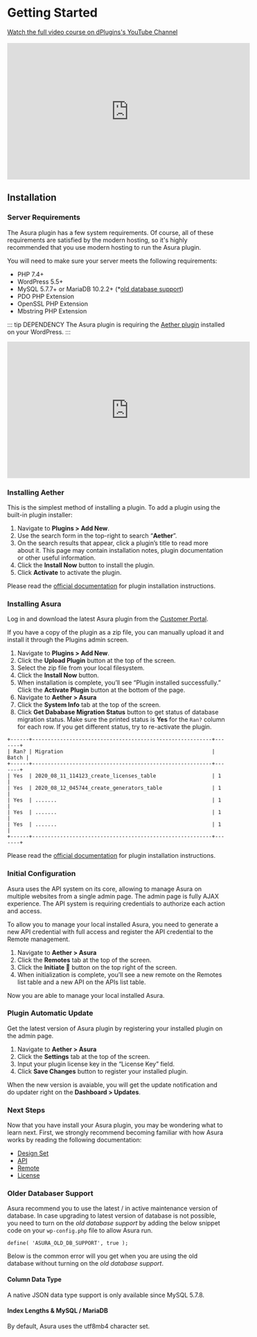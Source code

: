 
# Getting Started


<section class="video-lesson"><a href="https://youtube.com/playlist?list=PLaN3YIeFObKkVsfR-gcRHaDfoOM0ej8Rz" target="_blank" title="Watch the full video course on dPlugins's YouTube Channel">Watch the full video course on dPlugins's YouTube Channel</a></section>


<br>
<iframe loading="lazy" width="560" height="315" src="https://www.youtube.com/embed/MFVLqjeiYog" title="YouTube video player" frameborder="0" allow="accelerometer; autoplay; clipboard-write; encrypted-media; gyroscope; picture-in-picture" allowfullscreen></iframe>

## Installation


### Server Requirements

The Asura plugin has a few system requirements. Of course, all of these requirements are satisfied by the modern hosting, so it's highly recommended that you use modern hosting to run the Asura plugin. 

You will need to make sure your server meets the following requirements:

- PHP 7.4+
- WordPress 5.5+
- MySQL 5.7.7+ or MariaDB 10.2.2+ (*[old database support](http://localhost:3000/guide/getting-started.html#older-databaser-support))
- PDO PHP Extension
- OpenSSL PHP Extension
- Mbstring PHP Extension

::: tip DEPENDENCY
The Asura plugin is requiring the [Aether plugin](https://wordpress.org/plugins/aether) installed on your WordPress.
:::

<iframe loading="lazy" width="560" height="315" src="https://www.youtube.com/embed/rcKrTAjNpQE" title="YouTube video player" frameborder="0" allow="accelerometer; autoplay; clipboard-write; encrypted-media; gyroscope; picture-in-picture" allowfullscreen></iframe>


### Installing Aether
This is the simplest method of installing a plugin. To add a plugin using the built-in plugin installer:

1. Navigate to **Plugins > Add New**.
2. Use the search form in the top-right to search “**Aether**”.
3. On the search results that appear, click a plugin’s title to read more about it. This page may contain installation notes, plugin documentation or other useful information.
4. Click the **Install Now** button to install the plugin.
5. Click **Activate** to activate the plugin.

Please read the [official documentation](https://wordpress.org/support/article/managing-plugins/#automatic-plugin-installation) for plugin installation instructions.


### Installing Asura

Log in and download the latest Asura plugin from the [Customer Portal](https://dplugins.com/checkout/downloads/).

If you have a copy of the plugin as a zip file, you can manually upload it and install it through the Plugins admin screen.

1. Navigate to **Plugins > Add New**.
2. Click the **Upload Plugin** button at the top of the screen.
3. Select the zip file from your local filesystem.
4. Click the **Install Now** button.
5. When installation is complete, you’ll see “Plugin installed successfully.” Click the **Activate Plugin** button at the bottom of the page.
6. Navigate to **Aether > Asura**
7. Click the **System Info** tab at the top of the screen.
8. Click **Get Dababase Migration Status** button to get status of database migration status. Make sure the printed status is **Yes** for the `Ran?` column for each row. If you get different status, try to re-activate the plugin.

```
+------+----------------------------------------------------------+-------+
| Ran? | Migration                                                | Batch |
+------+----------------------------------------------------------+-------+
| Yes  | 2020_08_11_114123_create_licenses_table                  | 1     |
| Yes  | 2020_08_12_045744_create_generators_table                | 1     |
| Yes  | .......                                                  | 1     |
| Yes  | .......                                                  | 1     |
| Yes  | .......                                                  | 1     |
+------+----------------------------------------------------------+-------+
```

Please read the [official documentation](https://wordpress.org/support/article/managing-plugins/#manual-upload-via-wordpress-admin) for plugin installation instructions.


### Initial Configuration

Asura uses the API system on its core, allowing to manage Asura on multiple websites from a single admin page.
The admin page is fully AJAX experience.
The API system is requiring credentials to authorize each action and access.

To allow you to manage your local installed Asura, you need to generate a new API credential with full access and register the API credential to the Remote management.

1. Navigate to **Aether > Asura**
2. Click the **Remotes** tab at the top of the screen.
3. Click the **Initiate 🌱** button on the top right of the screen.
4. When initialization is complete, you’ll see a new remote on the Remotes list table and a new API on the APIs list table.

Now you are able to manage your local installed Asura.


### Plugin Automatic Update

Get the latest version of Asura plugin by registering your installed plugin on the admin page.

1. Navigate to **Aether > Asura**
2. Click the **Settings** tab at the top of the screen.
3. Input your plugin license key in the “License Key” field.
4. Click **Save Changes** button to register your installed plugin.

When the new version is avaiable, you will get the update notification and do updater right on the **Dashboard > Updates**.

### Next Steps

Now that you have install your Asura plugin, you may be wondering what to learn next. First, we strongly recommend becoming familiar with how Asura works by reading the following documentation:

- [Design Set](./design-set)
- [API](./api)
- [Remote](./remote)
- [License](./license)


### Older Databaser Support

Asura recommend you to use the latest / in active maintenance version of database. In case upgrading to latest version of database is not possible, you need to turn on the *old database support* by adding the below snippet code on your `wp-config.php` file to allow Asura run.

```
define( 'ASURA_OLD_DB_SUPPORT', true );
```

Below is the common error will you get when you are using the old database without turning on the *old database support*.

#### Column Data Type

A native JSON data type support is only available since MySQL 5.7.8.


#### Index Lengths & MySQL / MariaDB

By default, Asura uses the utf8mb4 character set.
